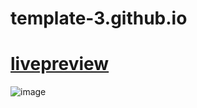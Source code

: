 # template-3.github.io

# [livepreview](https://seifakmal.github.io/template-3.github.io/)

![image](https://github.com/SeifAkmal/template-3.github.io/assets/141640276/fbe264dc-0ab7-4af0-a4b9-1c0e8eb83d62)
